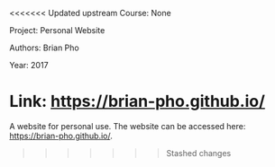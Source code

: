 <<<<<<< Updated upstream
Course: None

Project: Personal Website

Authors: Brian Pho

Year: 2017

Link: https://brian-pho.github.io/
=======
A website for personal use. The website can be accessed here: https://brian-pho.github.io/.
>>>>>>> Stashed changes
